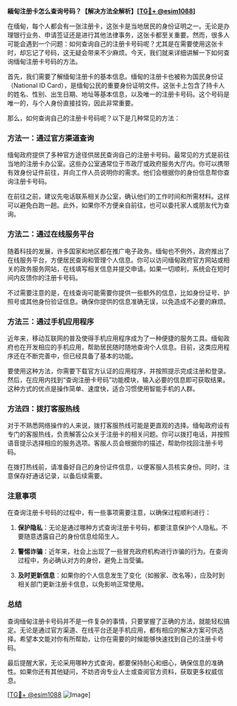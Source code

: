 **緬甸注册卡怎么查询号码？【解决方法全解析】[[TG💪+ @esim1088](https://t.me/s/esim1088)]**

在缅甸，每个人都会有一张注册卡，这张卡是当地居民的身份证明之一。无论是办理银行业务、申请签证还是进行其他法律事务，这张卡都至关重要。然而，很多人可能会遇到一个问题：如何查询自己的注册卡号码呢？尤其是在需要使用这张卡时，却忘记了号码，这无疑会带来不少麻烦。今天，我们就来详细讲解一下如何查询缅甸注册卡号码的方法。

首先，我们需要了解缅甸注册卡的基本信息。缅甸的注册卡也被称为国民身份证（National ID Card），是缅甸公民的重要身份证明文件。这张卡上包含了持卡人的姓名、性别、出生日期、地址等基本信息，以及唯一的注册卡号码。这个号码是唯一的，与个人身份直接挂钩，因此非常重要。

那么，如何查询自己的注册卡号码呢？以下是几种常见的方法：

### 方法一：通过官方渠道查询

缅甸政府提供了多种官方途径供居民查询自己的注册卡号码。最常见的方式是前往当地的注册卡办公室。这些办公室通常位于市政厅或政府服务大厅内。你可以携带有效身份证件前往，并向工作人员说明你的需求。他们会根据你的身份信息帮你查询注册卡号码。

在前往之前，建议先电话联系相关办公室，确认他们的工作时间和所需材料。这样可以避免白跑一趟。此外，如果你不方便亲自前往，也可以委托家人或朋友代为查询。

### 方法二：通过在线服务平台

随着科技的发展，许多国家和地区都在推广电子政务。缅甸也不例外，政府推出了在线服务平台，方便居民查询和管理个人信息。你可以访问缅甸政府官方网站或相关的政务服务网站，在线填写相关信息并提交申请。如果一切顺利，系统会在短时间内反馈你的注册卡号码。

不过需要注意的是，在线查询可能需要你提供一些额外的信息，比如身份证号、护照号或其他身份验证信息。确保你提供的信息准确无误，以免造成不必要的麻烦。

### 方法三：通过手机应用程序

近年来，移动互联网的普及使得手机应用程序成为了一种便捷的服务工具。缅甸政府也在开发相应的手机应用，帮助居民随时随地查询个人信息。目前，这类应用程序还在不断完善中，但已经具备了基本的功能。

要使用这种方法，你需要下载官方认证的应用程序，并按照提示完成注册和登录。然后，在应用内找到“查询注册卡号码”功能模块，输入必要的信息即可获取结果。这种方式的优点是操作简单、速度快，适合习惯使用智能手机的人群。

### 方法四：拨打客服热线

对于不熟悉网络操作的人来说，拨打客服热线可能是更直观的选择。缅甸政府设有专门的客服热线，负责解答公众关于注册卡的相关问题。你可以拨打电话，并按照语音提示选择相应的服务选项。客服人员会根据你的描述，帮助你找回注册卡号码。

在拨打热线前，请准备好自己的身份证件信息，以便客服人员核实身份。同时，注意保存好通话记录，以备后续需要。

### 注意事项

在查询注册卡号码的过程中，有一些事项需要注意，以确保过程顺利进行：

1. **保护隐私**：无论是通过哪种方式查询注册卡号码，都要注意保护个人隐私。不要随意透露自己的身份信息给陌生人。
   
2. **警惕诈骗**：近年来，社会上出现了一些冒充政府机构进行诈骗的行为。在查询过程中，务必确认对方的身份，避免上当受骗。

3. **及时更新信息**：如果你的个人信息发生了变化（如搬家、改名等），应及时到相关部门更新注册卡信息，以免影响正常使用。

### 总结

查询缅甸注册卡号码并不是一件复杂的事情，只要掌握了正确的方法，就能轻松搞定。无论是通过官方渠道、在线平台还是手机应用，都有相应的解决方案可供选择。希望本文能对你有所帮助，让你在需要的时候能够快速找到自己的注册卡号码。

最后提醒大家，无论采用哪种方式查询，都要保持耐心和细心，确保信息的准确性。如果你还有其他疑问，不妨咨询专业人士或查阅官方资料，获取更多权威信息。

[[TG💪+ @esim1088](https://t.me/s/esim1088) ![Image](https://i.postimg.cc/4NQfJmqS/Snipaste-2025-05-13-00-14-12.png)]